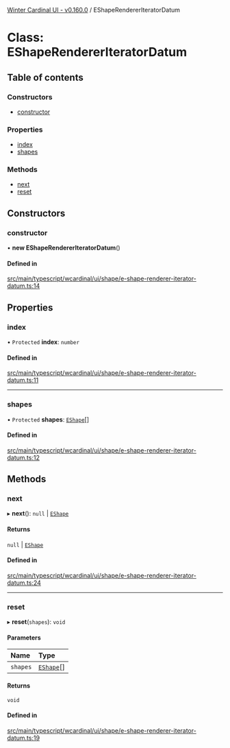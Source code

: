 [Winter Cardinal UI - v0.160.0](../index.md) / EShapeRendererIteratorDatum

# Class: EShapeRendererIteratorDatum

## Table of contents

### Constructors

- [constructor](EShapeRendererIteratorDatum.md#constructor)

### Properties

- [index](EShapeRendererIteratorDatum.md#index)
- [shapes](EShapeRendererIteratorDatum.md#shapes)

### Methods

- [next](EShapeRendererIteratorDatum.md#next)
- [reset](EShapeRendererIteratorDatum.md#reset)

## Constructors

### constructor

• **new EShapeRendererIteratorDatum**()

#### Defined in

[src/main/typescript/wcardinal/ui/shape/e-shape-renderer-iterator-datum.ts:14](https://github.com/winter-cardinal/winter-cardinal-ui/blob/v0.160.0/src/main/typescript/wcardinal/ui/shape/e-shape-renderer-iterator-datum.ts#L14)

## Properties

### index

• `Protected` **index**: `number`

#### Defined in

[src/main/typescript/wcardinal/ui/shape/e-shape-renderer-iterator-datum.ts:11](https://github.com/winter-cardinal/winter-cardinal-ui/blob/v0.160.0/src/main/typescript/wcardinal/ui/shape/e-shape-renderer-iterator-datum.ts#L11)

___

### shapes

• `Protected` **shapes**: [`EShape`](../interfaces/EShape.md)[]

#### Defined in

[src/main/typescript/wcardinal/ui/shape/e-shape-renderer-iterator-datum.ts:12](https://github.com/winter-cardinal/winter-cardinal-ui/blob/v0.160.0/src/main/typescript/wcardinal/ui/shape/e-shape-renderer-iterator-datum.ts#L12)

## Methods

### next

▸ **next**(): ``null`` \| [`EShape`](../interfaces/EShape.md)

#### Returns

``null`` \| [`EShape`](../interfaces/EShape.md)

#### Defined in

[src/main/typescript/wcardinal/ui/shape/e-shape-renderer-iterator-datum.ts:24](https://github.com/winter-cardinal/winter-cardinal-ui/blob/v0.160.0/src/main/typescript/wcardinal/ui/shape/e-shape-renderer-iterator-datum.ts#L24)

___

### reset

▸ **reset**(`shapes`): `void`

#### Parameters

| Name | Type |
| :------ | :------ |
| `shapes` | [`EShape`](../interfaces/EShape.md)[] |

#### Returns

`void`

#### Defined in

[src/main/typescript/wcardinal/ui/shape/e-shape-renderer-iterator-datum.ts:19](https://github.com/winter-cardinal/winter-cardinal-ui/blob/v0.160.0/src/main/typescript/wcardinal/ui/shape/e-shape-renderer-iterator-datum.ts#L19)
